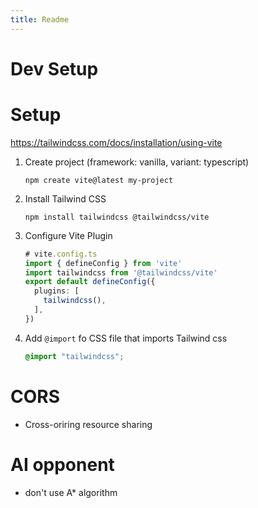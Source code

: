 ```yaml
---
title: Readme
---
```


# Dev Setup

# Setup

<https://tailwindcss.com/docs/installation/using-vite>

1.  Create project (framework: vanilla, variant: typescript)

    ``` shell
    npm create vite@latest my-project
    ```

2.  Install Tailwind CSS

    ``` shell
    npm install tailwindcss @tailwindcss/vite
    ```

3.  Configure Vite Plugin

    ``` typescript
    # vite.config.ts
    import { defineConfig } from 'vite'
    import tailwindcss from '@tailwindcss/vite'
    export default defineConfig({
      plugins: [
        tailwindcss(),
      ],
    })
    ```

4.  Add `@import` fo CSS file that imports Tailwind css

    ``` css
    @import "tailwindcss";
    ```

# CORS

- Cross-oriring resource sharing

# AI opponent

- don't use A\* algorithm
